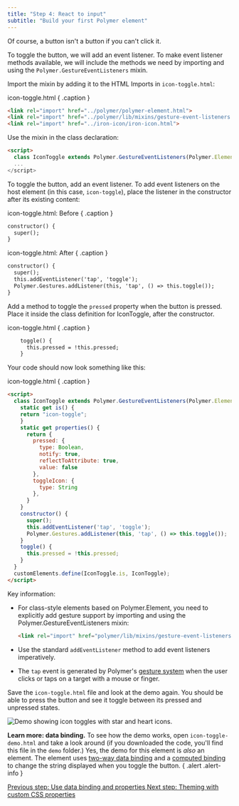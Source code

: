 ```yaml
---
title: "Step 4: React to input"
subtitle: "Build your first Polymer element"
---
```


Of course, a button isn't a button if you can't click it. 

To toggle the button, we will add an event listener. To make event listener methods available, we will include the methods we need by importing and using the `Polymer.GestureEventListeners` mixin. 

Import the mixin by adding it to the HTML Imports in `icon-toggle.html`:
 
 icon-toggle.html { .caption }
 
```html
<link rel="import" href="../polymer/polymer-element.html">
<link rel="import" href="../polymer/lib/mixins/gesture-event-listeners.html">
<link rel="import" href="../iron-icon/iron-icon.html">
```

Use the mixin in the class declaration: 

```html
<script>
  class IconToggle extends Polymer.GestureEventListeners(Polymer.Element) {
  ...
</script>
```

To toggle the button, add an event listener. To add event listeners on the host element (in this
case, `icon-toggle`), place the listener in the constructor after its existing content:

icon-toggle.html: Before { .caption }

```html
constructor() {
  super();
}
```

  icon-toggle.html: After { .caption }

```html
constructor() {
  super();
  this.addEventListener('tap', 'toggle');
  Polymer.Gestures.addListener(this, 'tap', () => this.toggle());
}
```

Add a method to toggle the `pressed` property when the button is pressed. Place it inside the class definition for IconToggle, after the constructor.

icon-toggle.html { .caption }

```html
    toggle() {
      this.pressed = !this.pressed;
    }
```  

Your code should now look something like this:

icon-toggle.html { .caption }

```html
<script>
  class IconToggle extends Polymer.GestureEventListeners(Polymer.Element) {
    static get is() {
    return "icon-toggle";
    }
    static get properties() {
      return {
        pressed: {
          type: Boolean,
          notify: true,
          reflectToAttribute: true,
          value: false
        },
        toggleIcon: {
          type: String
        },
      }
    }
    constructor() {
      super();
      this.addEventListener('tap', 'toggle');
      Polymer.Gestures.addListener(this, 'tap', () => this.toggle());
    }
    toggle() {
      this.pressed = !this.pressed;
    }
  }
  customElements.define(IconToggle.is, IconToggle);
</script>
```

Key information:

*   For class-style elements based on Polymer.Element, you need to explicitly add gesture support by importing and using the Polymer.GestureEventListeners mixin:

    ```html
    <link rel="import" href="polymer/lib/mixins/gesture-event-listeners.html">
    ````

*   Use the standard `addEventListener` method to add event listeners imperatively.

*   The `tap` event is generated by Polymer's [gesture system](/2.0/docs/devguide/gesture-events)
    when the user clicks or taps on a target with a mouse or finger.

Save the `icon-toggle.html` file and look at the demo again. You should be able to press the button and see it
toggle between its pressed and unpressed states.

<img src="/images/2.0/first-element/databound-toggles.png" alt="Demo showing icon toggles with star and heart icons.">

**Learn more: data binding.** To see how the demo works, open `icon-toggle-demo.html`
and take a look around (if you downloaded the code, you'll find this file in the `demo` folder.)
Yes, the demo for this element is _also_ an element. The
element uses <a href="/2.0/docs/devguide/data-binding#two-way-bindings">two-way
data binding</a> and a <a href="/2.0/docs/devguide/data-binding#annotated-computed">computed
binding</a> to change the string displayed when you toggle the button.
{ .alert .alert-info }

<a class="blue-button" href="step-3">
  Previous step: Use data binding and properties
</a>

<a class="blue-button" href="step-5">
  Next step: Theming with custom CSS properties
</a>
